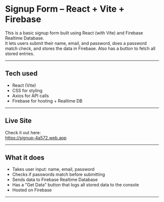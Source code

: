 # Signup Form – React + Vite + Firebase

This is a basic signup form built using React (with Vite) and Firebase Realtime Database.  
It lets users submit their name, email, and password, does a password match check, and stores the data in Firebase. Also has a button to fetch all stored entries.

---

## Tech used

- React (Vite)
- CSS for styling
- Axios for API calls
- Firebase for hosting + Realtime DB

---

## Live Site

Check it out here:  
https://signup-4a572.web.app

---

## What it does

- Takes user input: name, email, password
- Checks if passwords match before submitting
- Sends data to Firebase Realtime Database
- Has a "Get Data" button that logs all stored data to the console
- Hosted on Firebase

---
